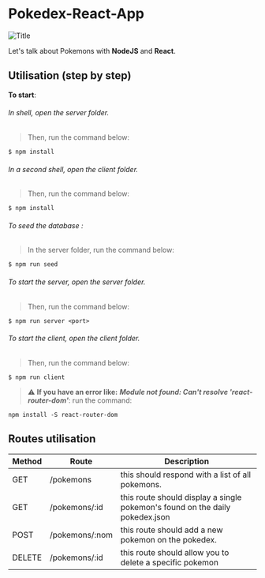 # Pokedex-React-App
![Title](https://user-images.githubusercontent.com/20692907/78142386-d6a7dc00-7467-11ea-81ca-c21b6b77d823.png)

Let's talk about Pokemons with **NodeJS** and **React**.

## Utilisation (step by step) 

**To start**:

###### In shell, open the server folder.
> Then, run the command below:
```shell
$ npm install
```

###### In a second shell, open the client folder.
> Then, run the command below:
```shell
$ npm install
```

###### To seed the database :
> In the server folder, run the command below:
```shell
$ npm run seed
```

###### To start the server, open the server folder.
> Then, run the command below:
```shell
$ npm run server <port>
```

###### To start the client, open the client folder.
> Then, run the command below:
```shell
$ npm run client
```
> :warning: **If you have an error like:** ***Module not found: Can't resolve 'react-router-dom'***: 
> run the command: 
```shell 
npm install -S react-router-dom
```

## Routes utilisation

|Method	|Route	|Description|
|-------|------|-----------|
|GET	| /pokemons | this should respond with a list of all pokemons.|
|GET	| /pokemons/:id	| this route should display a single pokemon's found on the daily pokedex.json|
|POST	| /pokemons/:nom | this route should add a new pokemon on the pokedex.|
|DELETE	| /pokemons/:id	| this route should allow you to delete a specific pokemon|
